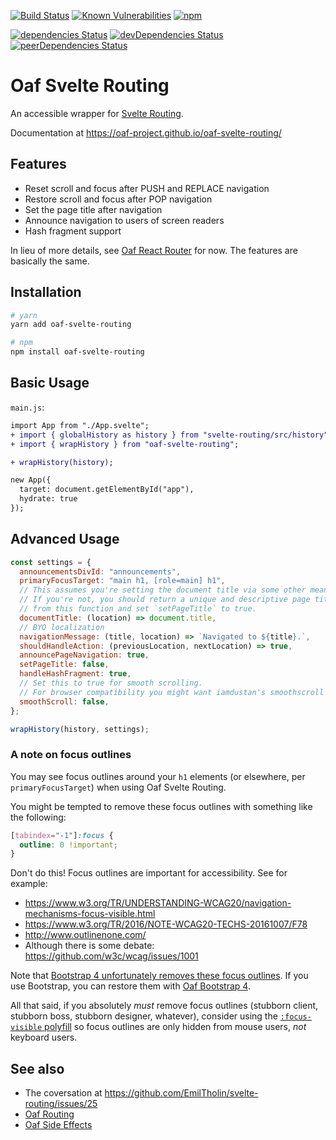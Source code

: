 [![Build Status](https://travis-ci.org/oaf-project/oaf-svelte-routing.svg?branch=master)](https://travis-ci.org/oaf-project/oaf-svelte-routing)
[![Known Vulnerabilities](https://snyk.io/test/github/oaf-project/oaf-svelte-routing/badge.svg?targetFile=package.json)](https://snyk.io/test/github/oaf-project/oaf-svelte-routing?targetFile=package.json)
[![npm](https://img.shields.io/npm/v/oaf-svelte-routing.svg)](https://www.npmjs.com/package/oaf-svelte-routing)

[![dependencies Status](https://david-dm.org/oaf-project/oaf-svelte-routing/status.svg)](https://david-dm.org/oaf-project/oaf-svelte-routing)
[![devDependencies Status](https://david-dm.org/oaf-project/oaf-svelte-routing/dev-status.svg)](https://david-dm.org/oaf-project/oaf-svelte-routing?type=dev)
[![peerDependencies Status](https://david-dm.org/oaf-project/oaf-svelte-routing/peer-status.svg)](https://david-dm.org/oaf-project/oaf-svelte-routing?type=peer)

# Oaf Svelte Routing
An accessible wrapper for [Svelte Routing](https://github.com/EmilTholin/svelte-routing).

Documentation at https://oaf-project.github.io/oaf-svelte-routing/

## Features

* Reset scroll and focus after PUSH and REPLACE navigation
* Restore scroll and focus after POP navigation
* Set the page title after navigation
* Announce navigation to users of screen readers
* Hash fragment support

In lieu of more details, see [Oaf React Router](https://github.com/oaf-project/oaf-react-router/blob/master/README.md#features) for now. The features are basically the same.

## Installation

```sh
# yarn
yarn add oaf-svelte-routing

# npm
npm install oaf-svelte-routing
```

## Basic Usage

`main.js`:

```diff
import App from "./App.svelte";
+ import { globalHistory as history } from "svelte-routing/src/history";
+ import { wrapHistory } from "oaf-svelte-routing";

+ wrapHistory(history);

new App({
  target: document.getElementById("app"),
  hydrate: true
});

```

## Advanced Usage

```javascript
const settings = {
  announcementsDivId: "announcements",
  primaryFocusTarget: "main h1, [role=main] h1",
  // This assumes you're setting the document title via some other means.
  // If you're not, you should return a unique and descriptive page title for each page
  // from this function and set `setPageTitle` to true.
  documentTitle: (location) => document.title,
  // BYO localization
  navigationMessage: (title, location) => `Navigated to ${title}.`,
  shouldHandleAction: (previousLocation, nextLocation) => true,
  announcePageNavigation: true,
  setPageTitle: false,
  handleHashFragment: true,
  // Set this to true for smooth scrolling.
  // For browser compatibility you might want iamdustan's smoothscroll polyfill https://github.com/iamdustan/smoothscroll
  smoothScroll: false,
};

wrapHistory(history, settings);
```

### A note on focus outlines
You may see focus outlines around your `h1` elements (or elsewhere, per `primaryFocusTarget`) when using Oaf Svelte Routing.

You might be tempted to remove these focus outlines with something like the following:
```css
[tabindex="-1"]:focus {
  outline: 0 !important;
}
```

Don't do this! Focus outlines are important for accessibility. See for example:

* https://www.w3.org/TR/UNDERSTANDING-WCAG20/navigation-mechanisms-focus-visible.html
* https://www.w3.org/TR/2016/NOTE-WCAG20-TECHS-20161007/F78
* http://www.outlinenone.com/
* Although there is some debate: https://github.com/w3c/wcag/issues/1001

Note that [Bootstrap 4 unfortunately removes these focus outlines](https://github.com/twbs/bootstrap/issues/28425). If you use Bootstrap, you can restore them with [Oaf Bootstrap 4](https://github.com/oaf-project/oaf-bootstrap-4).

All that said, if you absolutely _must_ remove focus outlines (stubborn client, stubborn boss, stubborn designer, whatever), consider using the [`:focus-visible` polyfill](https://github.com/WICG/focus-visible) so focus outlines are only hidden from mouse users, _not_ keyboard users.

## See also
* The coversation at https://github.com/EmilTholin/svelte-routing/issues/25
* [Oaf Routing](https://github.com/oaf-project/oaf-routing)
* [Oaf Side Effects](https://github.com/oaf-project/oaf-side-effects)

